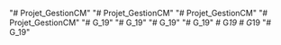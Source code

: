 "# Projet_GestionCM" 
"# Projet_GestionCM" 
"# Projet_GestionCM" 
"# Projet_GestionCM" 
"# G_19" 
"# G_19" 
"# G_19" 
"# G_19" 
#   G _ 1 9  
 #   G _ 1 9  
 "# G_19" 
